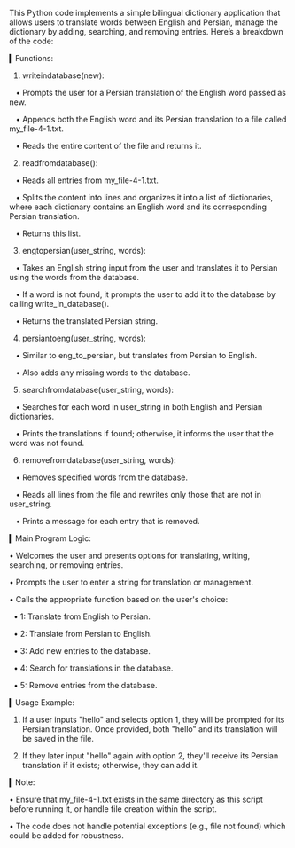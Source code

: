 This Python code implements a simple bilingual dictionary application that allows users to translate words between English and Persian, manage the dictionary by adding, searching, and removing entries. Here’s a breakdown of the code:

▎Functions:

1. writeindatabase(new):

   • Prompts the user for a Persian translation of the English word passed as new.

   • Appends both the English word and its Persian translation to a file called my_file-4-1.txt.

   • Reads the entire content of the file and returns it.

2. readfromdatabase():

   • Reads all entries from my_file-4-1.txt.

   • Splits the content into lines and organizes it into a list of dictionaries, where each dictionary contains an English word and its corresponding Persian translation.

   • Returns this list.

3. engtopersian(user_string, words):

   • Takes an English string input from the user and translates it to Persian using the words from the database.

   • If a word is not found, it prompts the user to add it to the database by calling write_in_database().

   • Returns the translated Persian string.

4. persiantoeng(user_string, words):

   • Similar to eng_to_persian, but translates from Persian to English.

   • Also adds any missing words to the database.

5. searchfromdatabase(user_string, words):

   • Searches for each word in user_string in both English and Persian dictionaries.

   • Prints the translations if found; otherwise, it informs the user that the word was not found.

6. removefromdatabase(user_string, words):

   • Removes specified words from the database.

   • Reads all lines from the file and rewrites only those that are not in user_string.

   • Prints a message for each entry that is removed.

▎Main Program Logic:

• Welcomes the user and presents options for translating, writing, searching, or removing entries.

• Prompts the user to enter a string for translation or management.

• Calls the appropriate function based on the user's choice:

  • 1: Translate from English to Persian.

  • 2: Translate from Persian to English.

  • 3: Add new entries to the database.

  • 4: Search for translations in the database.

  • 5: Remove entries from the database.

▎Usage Example:

1. If a user inputs "hello" and selects option 1, they will be prompted for its Persian translation. Once provided, both "hello" and its translation will be saved in the file.

2. If they later input "hello" again with option 2, they'll receive its Persian translation if it exists; otherwise, they can add it.

▎Note:

• Ensure that my_file-4-1.txt exists in the same directory as this script before running it, or handle file creation within the script.

• The code does not handle potential exceptions (e.g., file not found) which could be added for robustness.
